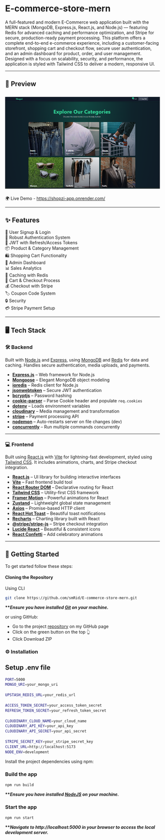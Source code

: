 # E-commerce-store-mern

A full-featured and modern E-Commerce web application built with the MERN stack (MongoDB, Express.js, React.js, and Node.js) — featuring Redis for advanced caching and performance optimization, and Stripe for secure, production-ready payment processing. This platform offers a complete end-to-end e-commerce experience, including a customer-facing storefront, shopping cart and checkout flow, secure user authentication, and an admin dashboard for product, order, and user management. Designed with a focus on scalability, security, and performance, the application is styled with Tailwind CSS to deliver a modern, responsive UI.

---


## 🔗 Preview

![Dashboard Preview](frontend/public/preview.png) 
--
🌍 Live Demo - https://shopzi-app.onrender.com/

---

## ✨ Features

📝 User Signup & Login <br>
🔐 Robust Authentication System  
🔑 JWT with Refresh/Access Tokens  
📦 Product & Category Management  
🛍️ Shopping Cart Functionality  
👑 Admin Dashboard  
📊 Sales Analytics   
🚀 Caching with Redis <br>
🛒 Cart & Checkout Process  
💰 Checkout with Stripe  
🏷️ Coupon Code System  
🔒 Security  
💳 Stripe Payment Setup  

---


## 🖥️ Tech Stack

### 🛠 Backend  
Built with [Node.js](https://nodejs.org/) and [Express](https://expressjs.com/), using [MongoDB](https://www.mongodb.com/) and [Redis](https://redis.io/) for data and caching. Handles secure authentication, media uploads, and payments.

- [**Express.js**](https://expressjs.com/) – Web framework for Node.js  
- [**Mongoose**](https://mongoosejs.com/) – Elegant MongoDB object modeling  
- [**ioredis**](https://github.com/luin/ioredis) – Redis client for Node.js  
- [**jsonwebtoken**](https://github.com/auth0/node-jsonwebtoken) – Secure JWT authentication  
- [**bcryptjs**](https://github.com/dcodeIO/bcrypt.js/) – Password hashing  
- [**cookie-parser**](https://github.com/expressjs/cookie-parser) – Parse Cookie header and populate `req.cookies`  
- [**dotenv**](https://github.com/motdotla/dotenv) – Loads environment variables  
- [**cloudinary**](https://cloudinary.com/documentation/node_integration) – Media management and transformation  
- [**stripe**](https://stripe.com/docs) – Payment processing API  
- [**nodemon**](https://nodemon.io/) – Auto-restarts server on file changes (dev)  
- [**concurrently**](https://github.com/open-cli-tools/concurrently) – Run multiple commands concurrently

---

### 💻 Frontend  
Built using [React.js](https://react.dev/) with [Vite](https://vitejs.dev/) for lightning-fast development, styled using [Tailwind CSS](https://tailwindcss.com/). It includes animations, charts, and Stripe checkout integration.

- [**React.js**](https://react.dev/) – UI library for building interactive interfaces  
- [**Vite**](https://vitejs.dev/) – Fast frontend build tool  
- [**React Router DOM**](https://reactrouter.com/) – Declarative routing for React  
- [**Tailwind CSS**](https://tailwindcss.com/) – Utility-first CSS framework  
- [**Framer Motion**](https://www.framer.com/motion/) – Powerful animations for React  
- [**Zustand**](https://zustand-demo.pmnd.rs/) – Lightweight global state management  
- [**Axios**](https://axios-http.com/) – Promise-based HTTP client  
- [**React Hot Toast**](https://react-hot-toast.com/) – Beautiful toast notifications  
- [**Recharts**](https://recharts.org/en-US/) – Charting library built with React  
- [**@stripe/stripe-js**](https://stripe.com/docs/stripe-js/react) – Stripe checkout integration  
- [**Lucide React**](https://lucide.dev/) – Beautiful & consistent icons  
- [**React Confetti**](https://www.npmjs.com/package/react-confetti) – Add celebratory animations

---







## <a name="getting-started">🚀 Getting Started</a>

To get started follow these steps:

#### Cloning the Repository

Using CLI

```bash
git clone https://github.com/smRid/E-commerce-store-mern.git
```

**\*\*_Ensure you have installed [Git](https://git-scm.com) on your machine._**

or using GitHub:

-   Go to the project [repository](https://github.com/smRid/E-commerce-store-mern) on my GitHub page
-   Click on the green button on the top 👆
-   Click Download ZIP


### ⚙️ Installation


## Setup .env file
```bash
PORT=5000
MONGO_URI=your_mongo_uri

UPSTASH_REDIS_URL=your_redis_url

ACCESS_TOKEN_SECRET=your_access_token_secret
REFRESH_TOKEN_SECRET=your_refresh_token_secret

CLOUDINARY_CLOUD_NAME=your_cloud_name
CLOUDINARY_API_KEY=your_api_key
CLOUDINARY_API_SECRET=your_api_secret

STRIPE_SECRET_KEY=your_stripe_secret_key
CLIENT_URL=http://localhost:5173
NODE_ENV=development
```

Install the project dependencies using npm:

### Build the app

```bash
npm run build
```

**\*\*_Ensure you have installed [NodeJS](https://nodejs.org/en) on your machine._**

### Start the app

```bash
npm run start
```

**\*\*_Navigate to http://localhost:5000 in your browser to access the local development server._**
